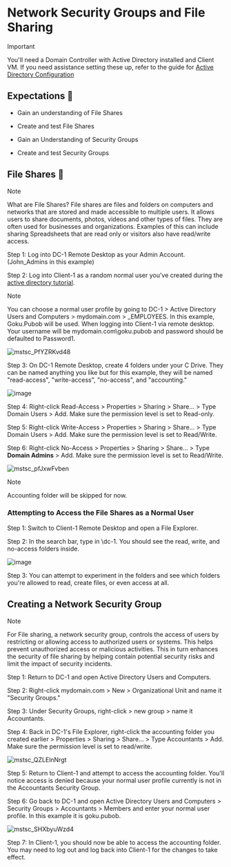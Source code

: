 <h1>Network Security Groups and File Sharing</h1>

> [!Important]
> You'll need a Domain Controller with Active Directory installed and Client VM. If you need assistance setting these up, refer to the guide for [Active Directory Configuration](https://github.com/EMoniSmall/ad-configure)

<h2>Expectations 🤔</h2>

- Gain an understanding of File Shares

- Create and test File Shares

- Gain an Understanding of Security Groups

- Create and test Security Groups

<h2>File Shares 📂</h2>

> [!Note]
> What are File Shares?
> File shares are files and folders on computers and networks that are stored and made accessible to multiple users. It allows users to share documents, photos, videos and other types of files. They are often used for businesses and organizations. Examples of this can include sharing Spreadsheets that are read only or visitors also have read/write access.

Step 1: Log into DC-1 Remote Desktop as your Admin Account. (John_Admins in this example)

Step 2: Log into Client-1 as a random normal user you've created during the [active directory tutorial](https://github.com/EMoniSmall/ad-configure). 

> [!Note]
> You can choose a normal user profile by going to DC-1 > Active Directory Users and Computers > mydomain.com > _EMPLOYEES. In this example, Goku.Pubob will be used. When logging into Client-1 via remote desktop. Your username will be mydomain.com\goku.pubob and password should be defaulted to Password1. 

![mstsc_PfYZRKvd48](https://github.com/EMoniSmall/NetworkFilesConfig/assets/166156618/f59d92fe-9269-4a85-92de-6b45e2e061f2)

Step 3: On DC-1 Remote Desktop, create 4 folders under your C Drive. They can be named anything you like but for this example, they will be named "read-access", "write-access", "no-access", and "accounting."

![image](https://github.com/EMoniSmall/NetworkFilesConfig/assets/166156618/4146363c-9c7e-4746-adcc-04dc1b850da6)

Step 4: Right-click Read-Access > Properties > Sharing > Share... > Type Domain Users > Add. Make sure the permission level is set to Read-only.

Step 5: Right-click Write-Access > Properties > Sharing > Share... > Type Domain Users > Add. Make sure the permission level is set to Read/Write.

Step 6: Right-click No-Access > Properties > Sharing > Share... > Type **Domain Admins** > Add. Make sure the permission level is set to Read/Write. 

![mstsc_pfJxwFvben](https://github.com/EMoniSmall/NetworkFilesConfig/assets/166156618/f04e0396-e30c-4efa-a297-3beb1d64e771)

> [!Note]
> Accounting folder will be skipped for now.

<h3>Attempting to Access the File Shares as a Normal User</h3>

Step 1: Switch to Client-1 Remote Desktop and open a File Explorer. 

Step 2: In the search bar, type in \\dc-1. You should see the read, write, and no-access folders inside.

![image](https://github.com/EMoniSmall/NetworkFilesConfig/assets/166156618/b856a307-42a2-4cfd-99e8-02d04a81715f)

Step 3: You can attempt to experiment in the folders and see which folders you're allowed to read, create files, or even access at all. 

<h2>Creating a Network Security Group</h2>

> [!Note]
> For File sharing, a network security group, controls the access of users by restricting or allowing access to authorized users or systems. This helps prevent unauthorized access or malicious activities. This in turn enhances the security of file sharing by helping contain potential security risks and limit the impact of security incidents. 

Step 1: Return to DC-1 and open Active Directory Users and Computers. 

Step 2: Right-click mydomain.com > New > Organizational Unit and name it "Security Groups." 

Step 3: Under Security Groups, right-click > new group > name it Accountants.

Step 4: Back in DC-1's File Explorer, right-click the accounting folder you created earlier > Properties > Sharing > Share... > Type Accountants > Add. Make sure the permission level is set to read/write. 
 
![mstsc_QZLElnNrgt](https://github.com/EMoniSmall/NetworkFilesConfig/assets/166156618/e1dbfa9e-0eef-4c46-b93e-c3938bb4f361)

Step 5: Return to Client-1 and attempt to access the accounting folder. You'll notice access is denied because your normal user profile currently is not in the Accountants Security Group.

Step 6: Go back to DC-1 and open Active Directory Users and Computers > Security Groups > Accountants > Members and enter your normal user profile. In this example it is goku.pubob.

![mstsc_SHXbyuWzd4](https://github.com/EMoniSmall/NetworkFilesConfig/assets/166156618/a597bf3d-1f29-4d34-9054-614039c2640f)

Step 7: In Client-1, you should now be able to access the accounting folder. You may need to log out and log back into Client-1 for the changes to take effect.



